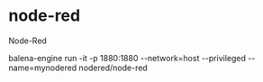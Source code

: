 # node-red
Node-Red 


balena-engine run -it -p 1880:1880 --network=host --privileged --name=mynodered nodered/node-red
